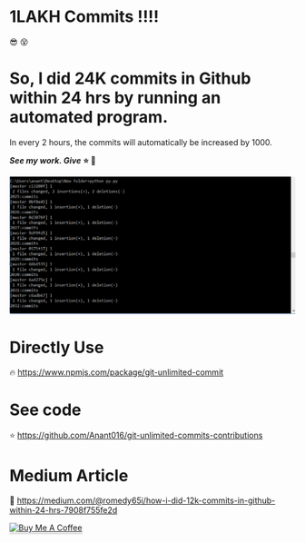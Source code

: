 # 1LAKH Commits !!!!

:sunglasses: :dizzy_face:

# So, I did 24K commits in Github within 24 hrs by running an automated program.

In every 2 hours, the commits will automatically be increased by 1000.

**_See my work. Give_** **⭐️ 👏**

![alt text](commits.PNG)

# Directly Use

:fire:
https://www.npmjs.com/package/git-unlimited-commit

# See code

:star:
https://github.com/Anant016/git-unlimited-commits-contributions

# Medium Article

:clap:
https://medium.com/@romedy65i/how-i-did-12k-commits-in-github-within-24-hrs-7908f755fe2d

<a href="https://www.buymeacoffee.com/anu" target="_blank"><img src="https://www.buymeacoffee.com/assets/img/custom_images/orange_img.png" alt="Buy Me A Coffee" style="height: 41px !important;width: 174px !important;box-shadow: 0px 3px 2px 0px rgba(190, 190, 190, 0.5) !important;-webkit-box-shadow: 0px 3px 2px 0px rgba(190, 190, 190, 0.5) !important;" ></a>
